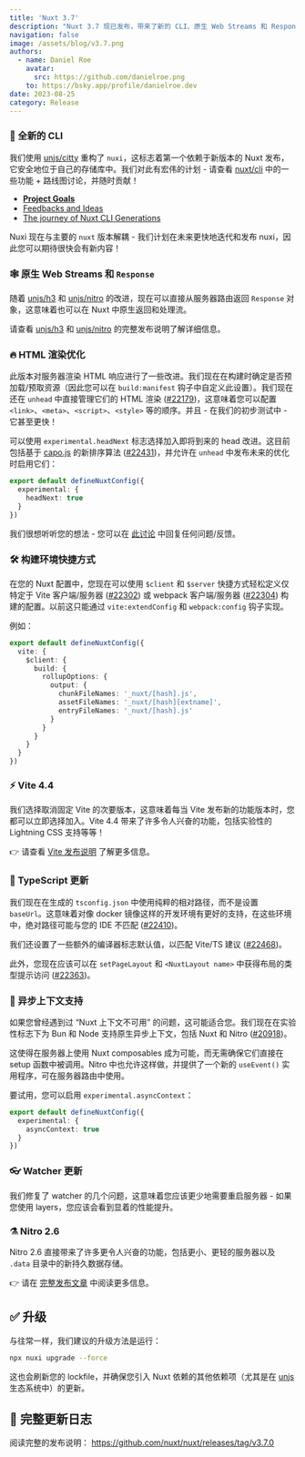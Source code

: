 ```yaml
---
title: 'Nuxt 3.7'
description: "Nuxt 3.7 现已发布，带来了新的 CLI、原生 Web Streams 和 Response、渲染优化、异步上下文支持等等。"
navigation: false
image: /assets/blog/v3.7.png
authors:
  - name: Daniel Roe
    avatar:
      src: https://github.com/danielroe.png
    to: https://bsky.app/profile/danielroe.dev
date: 2023-08-25
category: Release
---
```


### 🐣 全新的 CLI

我们使用 [unjs/citty](http://github.com/unjs/citty) 重构了 `nuxi`，这标志着第一个依赖于新版本的 Nuxt 发布，它安全地位于自己的存储库中。我们对此有宏伟的计划 - 请查看 [nuxt/cli](https://github.com/nuxt/cli) 中的一些功能 + 路线图讨论，并随时贡献！

- <a href="https://github.com/nuxt/cli/discussions/3" target="_blank"><strong>Project Goals</strong></a>
- <a href="https://github.com/nuxt/cli/discussions/4" target="_blank">Feedbacks and Ideas</a>
- <a href="https://github.com/nuxt/cli/discussions/7" target="_blank">The journey of Nuxt CLI Generations</a>

Nuxi 现在与主要的 `nuxt` 版本解耦 - 我们计划在未来更快地迭代和发布 nuxi，因此您可以期待很快会有新内容！

### 🕸️ 原生 Web Streams 和 `Response`

随着 [unjs/h3](https://github.com/unjs/h3) 和 [unjs/nitro](https://github.com/unjs/nitro) 的改进，现在可以直接从服务器路由返回 `Response` 对象，这意味着也可以在 Nuxt 中原生返回和处理流。

请查看 [unjs/h3](https://github.com/unjs/h3/releases) 和 [unjs/nitro](https://github.com/unjs/nitro/releases) 的完整发布说明了解详细信息。

### 🔥  HTML 渲染优化

此版本对服务器渲染 HTML 响应进行了一些改进。我们现在在构建时确定是否预加载/预取资源（因此您可以在 `build:manifest` 钩子中自定义此设置）。我们现在还在 `unhead` 中直接管理它们的 HTML 渲染 ([#22179](https://github.com/nuxt/nuxt/pull/22179))，这意味着您可以配置 `<link>`、`<meta>`、`<script>`、`<style>` 等的顺序。并且 - 在我们的初步测试中 - 它甚至更快！

可以使用 `experimental.headNext` 标志选择加入即将到来的 head 改进。这目前包括基于 [capo.js](https://github.com/rviscomi/capo.js) 的新排序算法 ([#22431](https://github.com/nuxt/nuxt/pull/22431))，并允许在 `unhead` 中发布未来的优化时启用它们：

```ts
export default defineNuxtConfig({
  experimental: {
    headNext: true
  }
})
```

我们很想听听您的想法 - 您可以在 [此讨论](https://github.com/nuxt/nuxt/discussions/22632) 中回复任何问题/反馈。

### 🛠️ 构建环境快捷方式

在您的 Nuxt 配置中，您现在可以使用 `$client` 和 `$server` 快捷方式轻松定义仅特定于 Vite 客户端/服务器 ([#22302](https://github.com/nuxt/nuxt/pull/22302)) 或 webpack 客户端/服务器 ([#22304](https://github.com/nuxt/nuxt/pull/22304)) 构建的配置。以前这只能通过 `vite:extendConfig` 和 `webpack:config` 钩子实现。

例如：

```ts
export default defineNuxtConfig({
  vite: {
    $client: {
      build: {
        rollupOptions: {
          output: {
            chunkFileNames: '_nuxt/[hash].js',
            assetFileNames: '_nuxt/[hash][extname]',
            entryFileNames: '_nuxt/[hash].js'
          }
        }
      }
    }
  }
})
```

### ⚡️ Vite 4.4

我们选择取消固定 Vite 的次要版本，这意味着每当 Vite 发布新的功能版本时，您都可以立即选择加入。Vite 4.4 带来了许多令人兴奋的功能，包括实验性的 Lightning CSS 支持等等！

👉 请查看 [Vite 发布说明](https://github.com/vitejs/vite/blob/main/packages/vite/CHANGELOG.md#440-2023-07-06) 了解更多信息。

### 💪 TypeScript 更新

我们现在在生成的 `tsconfig.json` 中使用纯粹的相对路径，而不是设置 `baseUrl`。这意味着对像 docker 镜像这样的开发环境有更好的支持，在这些环境中，绝对路径可能与您的 IDE 不匹配 ([#22410](https://github.com/nuxt/nuxt/pull/22410))。

我们还设置了一些额外的编译器标志默认值，以匹配 Vite/TS 建议 ([#22468](https://github.com/nuxt/nuxt/pull/22468))。

此外，您现在应该可以在 `setPageLayout` 和 `<NuxtLayout name>` 中获得布局的类型提示访问 ([#22363](https://github.com/nuxt/nuxt/pull/22362))。

### 🦄 异步上下文支持

如果您曾经遇到过 “Nuxt 上下文不可用” 的问题，这可能适合您。我们现在在实验性标志下为 Bun 和 Node 支持原生异步上下文，包括 Nuxt 和 Nitro ([#20918](https://github.com/nuxt/nuxt/pull/20918))。

这使得在服务器上使用 Nuxt composables 成为可能，而无需确保它们直接在 setup 函数中被调用。Nitro 中也允许这样做，并提供了一个新的 `useEvent()` 实用程序，可在服务器路由中使用。

要试用，您可以启用 `experimental.asyncContext`：

```ts
export default defineNuxtConfig({
  experimental: {
    asyncContext: true
  }
})
```

### 👓 Watcher 更新

我们修复了 watcher 的几个问题，这意味着您应该更少地需要重启服务器 - 如果您使用 layers，您应该会看到显着的性能提升。

### ⚗️ Nitro 2.6

Nitro 2.6 直接带来了许多更令人兴奋的功能，包括更小、更轻的服务器以及 `.data` 目录中的新持久数据存储。

👉 请在 [完整发布文章](https://unjs.io/blog/2023-08-25-nitro-2.6) 中阅读更多信息。

## ✅ 升级

与往常一样，我们建议的升级方法是运行：

```sh
npx nuxi upgrade --force
```

这也会刷新您的 lockfile，并确保您引入 Nuxt 依赖的其他依赖项（尤其是在 [unjs](https://github.com/unjs) 生态系统中）的更新。


## 📃 完整更新日志

阅读完整的发布说明： https://github.com/nuxt/nuxt/releases/tag/v3.7.0
